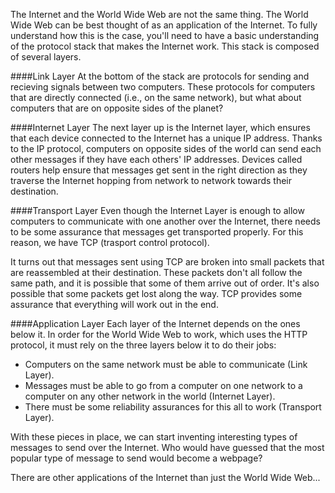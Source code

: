 The Internet and the World Wide Web are not the same thing. The World Wide Web can be best thought of as an application of the Internet. To fully understand how this is the case, you'll need to have a basic understanding of the protocol stack that makes the Internet work. This stack is composed of several layers.

####Link Layer
At the bottom of the stack are protocols for sending and recieving signals between two computers. These protocols for computers that are directly connected (i.e., on the same network), but what about computers that are on opposite sides of the planet?

####Internet Layer
The next layer up is the Internet layer, which ensures that each device connected to the Internet has a unique IP address. Thanks to the IP protocol, computers on opposite sides of the world can send each other messages if they have each others' IP addresses. Devices called routers help ensure that messages get sent in the right direction as they traverse the Internet hopping from network to network towards their destination.

####Transport Layer
Even though the Internet Layer is enough to allow computers to communicate with one another over the Internet, there needs to be some assurance that messages get transported properly. For this reason, we have TCP (trasport control protocol).

It turns out that messages sent using TCP are broken into small packets that are reassembled at their destination. These packets don't all follow the same path, and it is possible that some of them arrive out of order. It's also possible that some packets get lost along the way. TCP provides some assurance that everything will work out in the end.

####Application Layer
Each layer of the Internet depends on the ones below it. In order for the World Wide Web to work, which uses the HTTP protocol, it must rely on the three layers below it to do their jobs:
* Computers on the same network must be able to communicate (Link Layer).
* Messages must be able to go from a computer on one network to a computer on any other network in the world (Internet Layer).
* There must be some reliability assurances for this all to work (Transport Layer).

With these pieces in place, we can start inventing interesting types of messages to send over the Internet. Who would have guessed that the most popular type of message to send would become a webpage?

There are other applications of the Internet than just the World Wide Web...
